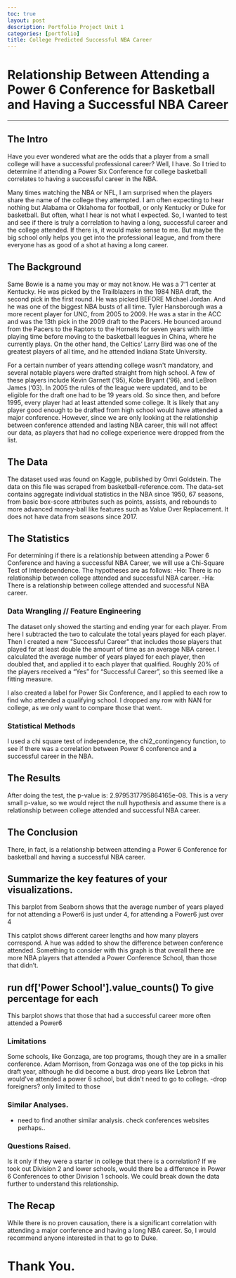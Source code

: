 ```yaml
---
toc: true
layout: post
description: Portfolio Project Unit 1
categories: [portfolio]
title: College Predicted Successful NBA Career
---
```

# Relationship Between Attending a Power 6 Conference for Basketball and Having a Successful NBA Career

---

## The Intro
Have you ever wondered what are the odds that a player from a small college will have a successful professional career? Well, I have. So I tried to determine if attending a Power Six Conference for college basketball correlates to having a successful career in the NBA. 

Many times watching the NBA or NFL, I am surprised when the players share the name of the college they attempted. I am often expecting to hear nothing but Alabama or Oklahoma for football, or only Kentucky or Duke for basketball. But often, what I hear is not what I expected. So, I wanted to test and see if there is truly a correlation to having a long, successful career and the college attended. If there is, it would make sense to me. But maybe the big school only helps you get into the professional league, and from there everyone has as good of a shot at having a long career. 

## The Background

Same Bowie is a name you may or may not know. He was a 7’1 center at Kentucky. He was picked by the Trailblazers in the 1984 NBA draft, the second pick in the first round. He was picked BEFORE Michael Jordan. And he was one of the biggest NBA busts of all time. Tyler Hansborough was a more recent player for UNC, from 2005 to 2009. He was a star in the ACC and was the 13th pick in the 2009 draft to the Pacers. He bounced around from the Pacers to the Raptors to the Hornets for seven years with little playing time before moving to the basketball leagues in China, where he currently plays. On the other hand, the Celtics’ Larry Bird was one of the greatest players of all time, and he attended Indiana State University.

For a certain number of years attending college wasn't mandatory, and several notable players were drafted straight from high school. A few of these players include Kevin Garnett (‘95), Kobe Bryant (‘96), and LeBron James (‘03). In 2005 the rules of the league were updated, and to be eligible for the draft one had to be 19 years old. So since then, and before 1995, every player had at least attended some college. It is likely that any player good enough to be drafted from high school would have attended a major conference. However, since we are only looking at the relationship between conference attended and lasting NBA career, this will not affect our data, as players that had no college experience were dropped from the list. 

## The Data

The dataset used was found on Kaggle, published by Omri Goldstein. The data on this file was scraped from basketball-reference.com. The data-set contains aggregate individual statistics in the NBA since 1950, 67 seasons, from basic box-score attributes such as points, assists, and rebounds to more advanced money-ball like features such as Value Over Replacement. It does not have data from seasons since 2017.

## The Statistics

For determining if there is a relationship between attending a Power 6 Conference and having a successful NBA Career, we will use a Chi-Square Test of Interdependence. The hypotheses are as follows: 
-Ho: There is no relationship between college attended and successful NBA career.
-Ha: There is a relationship between college attended and successful NBA career.

### Data Wrangling // Feature Engineering
The dataset only showed the starting and ending year for each player. From here I subtracted the two to calculate the total years played for each player. Then I created a new "Successful Career" that includes those players that played for at least double the amount of time as an average NBA career. I calculated the average number of years played for each player, then doubled that, and applied it to each player that qualified. Roughly 20% of the players received a “Yes” for “Successful Career”, so this seemed like a fitting measure.
 
I also created a label for Power Six Conference, and I applied to each row to find who attended a qualifying school. 
I dropped any row with NAN for college, as we only want to compare those that went.

### Statistical Methods
I used a chi square test of independence, the chi2_contingency function, to see if there was a correlation between Power 6 conference and a successful career in the NBA.

## The Results

After doing the test, the p-value is: 2.9795317795864165e-08. This is a very small p-value, so we would reject the null hypothesis and assume there is a relationship between college attended and successful NBA career. 

## The Conclusion
There, in fact, is a relationship between attending a Power 6 Conference for basketball and having a successful NBA career.
## Summarize the key features of your visualizations.

This barplot from Seaborn shows that the average number of years played for not attending a Power6 is just under 4, for attending a Power6 just over 4


This catplot shows different career lengths and how many players correspond. A hue was added to show the difference between conference attended. Something to consider with this graph is that overall there are more NBA players that attended a Power Conference School, than those that didn’t. 

## run df['Power School'].value_counts() To give percentage for each


This barplot shows that those that had a successful career more often attended a Power6

### Limitations
Some schools, like Gonzaga, are top programs, though they are in a smaller conference. Adam Morrison, from Gonzaga was one of the top picks in his draft year, although he did become a bust. drop years like Lebron that would've attended a power 6 school, but didn't need to go to college.
-drop foreigners? only limited to those
### Similar Analyses.
- need to find another similar analysis. check conferences websites perhaps..
### Questions Raised.
Is it only if they were a starter in college that there is a correlation? If we took out Division 2 and lower schools, would there be a difference in Power 6 Conferences to other Division 1 schools. We could break down the data further to understand this relationship. 

## The Recap

While there is no proven causation, there is a significant correlation with attending a major conference and having a long NBA career. So, I would recommend anyone interested in that to go to Duke.

# Thank You.


